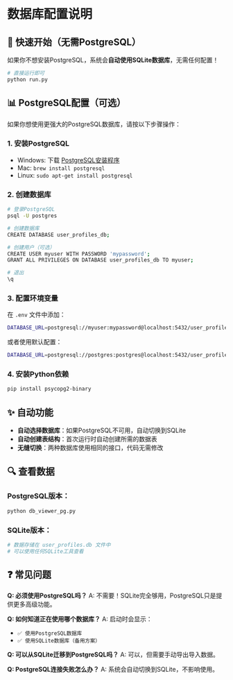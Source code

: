 # 数据库配置说明

## 🚀 快速开始（无需PostgreSQL）

如果你不想安装PostgreSQL，系统会**自动使用SQLite数据库**，无需任何配置！

```bash
# 直接运行即可
python run.py
```

## 📊 PostgreSQL配置（可选）

如果你想使用更强大的PostgreSQL数据库，请按以下步骤操作：

### 1. 安装PostgreSQL

- Windows: 下载 [PostgreSQL安装程序](https://www.postgresql.org/download/windows/)
- Mac: `brew install postgresql`
- Linux: `sudo apt-get install postgresql`

### 2. 创建数据库

```bash
# 登录PostgreSQL
psql -U postgres

# 创建数据库
CREATE DATABASE user_profiles_db;

# 创建用户（可选）
CREATE USER myuser WITH PASSWORD 'mypassword';
GRANT ALL PRIVILEGES ON DATABASE user_profiles_db TO myuser;

# 退出
\q
```

### 3. 配置环境变量

在 `.env` 文件中添加：

```bash
DATABASE_URL=postgresql://myuser:mypassword@localhost:5432/user_profiles_db
```

或者使用默认配置：
```bash
DATABASE_URL=postgresql://postgres:postgres@localhost:5432/user_profiles_db
```

### 4. 安装Python依赖

```bash
pip install psycopg2-binary
```

## ✨ 自动功能

- **自动选择数据库**：如果PostgreSQL不可用，自动切换到SQLite
- **自动创建表结构**：首次运行时自动创建所需的数据表
- **无缝切换**：两种数据库使用相同的接口，代码无需修改

## 🔍 查看数据

### PostgreSQL版本：
```bash
python db_viewer_pg.py
```

### SQLite版本：
```bash
# 数据存储在 user_profiles.db 文件中
# 可以使用任何SQLite工具查看
```

## ❓ 常见问题

**Q: 必须使用PostgreSQL吗？**
A: 不需要！SQLite完全够用，PostgreSQL只是提供更多高级功能。

**Q: 如何知道正在使用哪个数据库？**
A: 启动时会显示：
- `✅ 使用PostgreSQL数据库` 
- `✅ 使用SQLite数据库（备用方案）`

**Q: 可以从SQLite迁移到PostgreSQL吗？**
A: 可以，但需要手动导出导入数据。

**Q: PostgreSQL连接失败怎么办？**
A: 系统会自动切换到SQLite，不影响使用。
